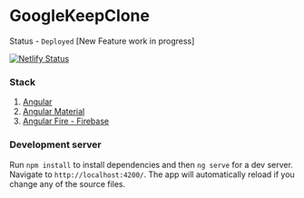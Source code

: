 # GoogleKeepClone

Status - `Deployed` [New Feature work in progress]

[![Netlify Status](https://api.netlify.com/api/v1/badges/0b27742d-9f8e-41c7-889d-1239eb04bdd9/deploy-status)](https://app.netlify.com/sites/googlekeep-angular/deploys)

### Stack

1. [Angular](https://angular.io/)
2. [Angular Material](https://material.angular.io/)
3. [Angular Fire - Firebase](https://firebaseopensource.com/projects/angular/angularfire2/)

### Development server

Run `npm install` to install dependencies and then `ng serve` for a dev server. Navigate to `http://localhost:4200/`. The app will automatically reload if you change any of the source files.
